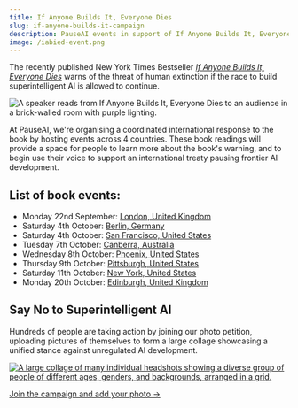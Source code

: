 ```yaml
---
title: If Anyone Builds It, Everyone Dies
slug: if-anyone-builds-it-campaign
description: PauseAI events in support of If Anyone Builds It, Everyone Dies
image: /iabied-event.png
---
```


The recently published New York Times Bestseller [_If Anyone Builds It, Everyone Dies_](https://ifanyonebuildsit.com/) warns of the threat of human extinction if the race to build superintelligent AI is allowed to continue.

![A speaker reads from If Anyone Builds It, Everyone Dies to an audience in a brick-walled room with purple lighting.](/iabied-event.png)

At PauseAI, we're organising a coordinated international response to the book by hosting events across 4 countries. These book readings will provide a space for people to learn more about the book's warning, and to begin use their voice to support an international treaty pausing frontier AI development.

## List of book events:

- Monday 22nd September: [London, United Kingdom](https://luma.com/ho3xb7xf)
- Saturday 4th October: [Berlin, Germany](https://luma.com/boyte8ot)
- Saturday 4th October: [San Francisco, United States](https://luma.com/1h4nc48h)
- Tuesday 7th October: [Canberra, Australia](https://luma.com/tw6clgd4)
- Wednesday 8th October: [Phoenix, United States](https://luma.com/rw8803di)
- Thursday 9th October: [Pittsburgh, United States](https://luma.com/brtorpxh)
- Saturday 11th October: [New York, United States](https://luma.com/asa28ws0)
- Monday 20th October: [Edinburgh, United Kingdom](https://luma.com/e952soii)

## Say No to Superintelligent AI

Hundreds of people are taking action by joining our photo petition, uploading pictures of themselves to form a large collage showcasing a unified stance against unregulated AI development.

[![A large collage of many individual headshots showing a diverse group of people of different ages, genders, and backgrounds, arranged in a grid.](https://s3.amazonaws.com/pauseai-collagen/sayno/latest/1024.jpg)](https://s3.amazonaws.com/pauseai-collagen/sayno/latest/4096.jpg)

[Join the campaign and add your photo →](/sayno)
